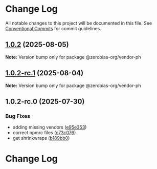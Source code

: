 # Change Log

All notable changes to this project will be documented in this file.
See [Conventional Commits](https://conventionalcommits.org) for commit guidelines.

## [1.0.2](https://github.com/zerobias-org/vendor/compare/@zerobias-org/vendor-ph@1.0.2-rc.1...@zerobias-org/vendor-ph@1.0.2) (2025-08-05)

**Note:** Version bump only for package @zerobias-org/vendor-ph





## [1.0.2-rc.1](https://github.com/zerobias-org/vendor/compare/@zerobias-org/vendor-ph@1.0.2-rc.0...@zerobias-org/vendor-ph@1.0.2-rc.1) (2025-08-04)

**Note:** Version bump only for package @zerobias-org/vendor-ph





## 1.0.2-rc.0 (2025-07-30)


### Bug Fixes

* adding missing vendors ([e95e353](https://github.com/zerobias-org/vendor/commit/e95e35309a1812973f4536f535eee460edc5414c))
* correct npmrc files ([c73c076](https://github.com/zerobias-org/vendor/commit/c73c0761e1e567cc0c2f0f8179725016d11caf8c))
* get shrinkwraps ([b189bb0](https://github.com/zerobias-org/vendor/commit/b189bb0cf53ad66427530ccc0eab7824527942d3))





# Change Log

